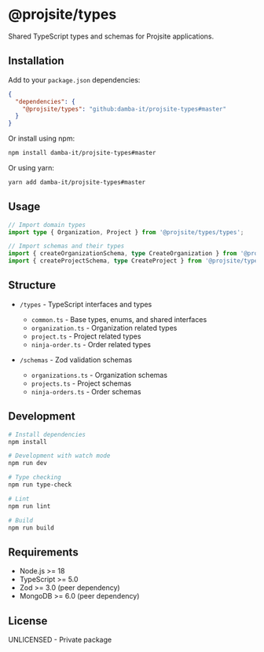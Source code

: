 # @projsite/types

Shared TypeScript types and schemas for Projsite applications.

## Installation

Add to your `package.json` dependencies:

```json
{
  "dependencies": {
    "@projsite/types": "github:damba-it/projsite-types#master"
  }
}
```

Or install using npm:

```bash
npm install damba-it/projsite-types#master
```

Or using yarn:

```bash
yarn add damba-it/projsite-types#master
```

## Usage

```typescript
// Import domain types
import type { Organization, Project } from '@projsite/types/types';

// Import schemas and their types
import { createOrganizationSchema, type CreateOrganization } from '@projsite/types/schemas';
import { createProjectSchema, type CreateProject } from '@projsite/types/schemas';
```

## Structure

- `/types` - TypeScript interfaces and types
  - `common.ts` - Base types, enums, and shared interfaces
  - `organization.ts` - Organization related types
  - `project.ts` - Project related types
  - `ninja-order.ts` - Order related types

- `/schemas` - Zod validation schemas
  - `organizations.ts` - Organization schemas
  - `projects.ts` - Project schemas
  - `ninja-orders.ts` - Order schemas

## Development

```bash
# Install dependencies
npm install

# Development with watch mode
npm run dev

# Type checking
npm run type-check

# Lint
npm run lint

# Build
npm run build
```

## Requirements

- Node.js >= 18
- TypeScript >= 5.0
- Zod >= 3.0 (peer dependency)
- MongoDB >= 6.0 (peer dependency)

## License

UNLICENSED - Private package 